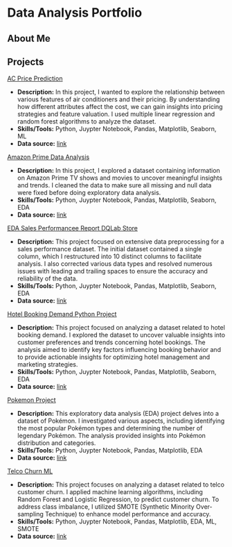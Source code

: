 <h1>Data Analysis Portfolio</h1>  

<h2>About Me</h2>

<h2>Projects</h2>

<a href="https://github.com/connchun/Data_Analysis_Portflio/blob/main/AC%20Price%20Prediction.ipynb">AC Price Prediction</a>
* <b>Description:</b> In this project, I wanted to explore the relationship between various features of air conditioners and their pricing. By understanding how different attributes affect the cost, we can gain insights into pricing strategies and feature valuation. I used multiple linear regression and random forest algorithms to analyze the dataset. 
* <b>Skills/Tools:</b> Python, Juypter Notebook, Pandas, Matplotlib, Seaborn, ML
* <b>Data source:</b> <a href="https://www.kaggle.com/datasets/ahmedgaitani/air-conditioner-prices-dataset">link</a>


<a href="https://github.com/connchun/Data_Analysis_Portflio/blob/main/Amazon_Prime_Data_Analysis.ipynb">Amazon Prime Data Analysis</a>
* <b>Description:</b> In this project, I explored a dataset containing information on Amazon Prime TV shows and movies to uncover meaningful insights and trends. I cleaned the data to make sure all missing and null data were fixed before doing exploratory data analysis. 
* <b>Skills/Tools:</b> Python, Juypter Notebook, Pandas, Matplotlib, Seaborn, EDA
* <b>Data source:</b> <a href="">link</a>

<a href="https://github.com/connchun/Data_Analysis_Portflio/blob/main/EDA%20Sales%20Performance%20Report%20DQLab%20Store.ipynb">EDA Sales Performancee Report DQLab Store</a>
* <b>Description:</b> This project focused on extensive data preprocessing for a sales performance dataset. The initial dataset contained a single column, which I restructured into 10 distinct columns to facilitate analysis. I also corrected various data types and resolved numerous issues with leading and trailing spaces to ensure the accuracy and reliability of the data.
* <b>Skills/Tools:</b> Python, Juypter Notebook, Pandas, Matplotlib, Seaborn, EDA
* <b>Data source:</b> <a href="https://www.kaggle.com/datasets/dhawyfarrasputra/sales-performance-report-dqlab-store">link</a>

<a href="https://github.com/connchun/Data_Analysis_Portflio/blob/main/Hotel%20Booking%20Demand%20Python%20project.ipynb">Hotel Booking Demand Python Project</a>
* <b>Description:</b> This project focused on analyzing a dataset related to hotel booking demand. I explored the dataset to uncover valuable insights into customer preferences and trends concerning hotel bookings. The analysis aimed to identify key factors influencing booking behavior and to provide actionable insights for optimizing hotel management and marketing strategies.
* <b>Skills/Tools:</b> Python, Juypter Notebook, Pandas, Matplotlib, Seaborn, EDA
* <b>Data source:</b> <a href="https://www.kaggle.com/datasets/mojtaba142/hotel-booking">link</a>

<a href="https://github.com/connchun/Data_Analysis_Portflio/blob/main/Pokemon%20Python%20project.ipynb">Pokemon Project</a>
* <b>Description:</b> This exploratory data analysis (EDA) project delves into a dataset of Pokémon. I investigated various aspects, including identifying the most popular Pokémon types and determining the number of legendary Pokémon. The analysis provided insights into Pokémon distribution and categories.
* <b>Skills/Tools:</b> Python, Juypter Notebook, Pandas, Matplotlib, EDA
* <b>Data source:</b> <a href="">link</a>

<a href="https://github.com/connchun/Data_Analysis_Portflio/blob/main/Telco%20Churn%20ML.ipynb">Telco Churn ML</a>
* <b>Description:</b> This project focuses on analyzing a dataset related to telco customer churn. I applied machine learning algorithms, including Random Forest and Logistic Regression, to predict customer churn. To address class imbalance, I utilized SMOTE (Synthetic Minority Over-sampling Technique) to enhance model performance and accuracy.
* <b>Skills/Tools:</b> Python, Juypter Notebook, Pandas, Matplotlib, EDA, ML, SMOTE
* <b>Data source:</b> <a href="https://www.kaggle.com/datasets/blastchar/telco-customer-churn">link</a>
